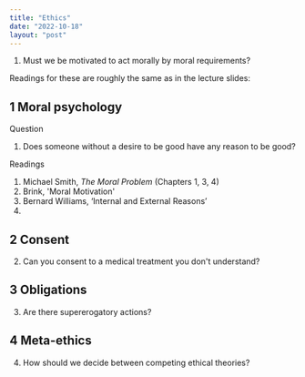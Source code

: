 ```yaml
---
title: "Ethics"
date: "2022-10-18"
layout: "post"
---
```


1. Must we be motivated to act morally by moral requirements? 

Readings for these are roughly the same as in the lecture slides: 

## 1 Moral psychology

Question

1. Does someone without a desire to be good have any reason to be good? 

Readings

1. Michael Smith, *The Moral Problem* (Chapters 1, 3, 4)
2. Brink, 'Moral Motivation'
3. Bernard Williams, ‘Internal and External Reasons’
4. 

## 2 Consent

2. Can you consent to a medical treatment you don't understand? 

## 3 Obligations

3. Are there supererogatory actions? 

## 4 Meta-ethics

4. How should we decide between competing ethical theories?